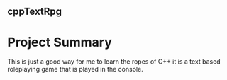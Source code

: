 ## cppTextRpg

# Project Summary

This is just a good way for me to learn the ropes of C++ it is a text based roleplaying game that is played in the console.
